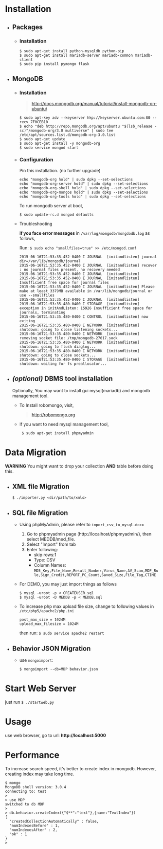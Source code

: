 # Installation

  - ## Packages
    - ### Installation

      ```
      $ sudo apt-get install python-mysqldb python-pip
      $ sudo apt-get install mariadb-server mariadb-common mariadb-client
      $ sudo pip install pymongo flask
      ```

  - ## MongoDB 
    - ### Installation

      > http://docs.mongodb.org/manual/tutorial/install-mongodb-on-ubuntu/
  
      ```
      $ sudo apt-key adv --keyserver hkp://keyserver.ubuntu.com:80 --recv 7F0CEB10
      $ echo "deb http://repo.mongodb.org/apt/ubuntu "$(lsb_release -sc)"/mongodb-org/3.0 multiverse" | sudo tee /etc/apt/sources.list.d/mongodb-org-3.0.list
      $ sudo apt-get update
      $ sudo apt-get install -y mongodb-org
      $ sudo service mongod start
      ```

    - ### Configuration
      Pin this installation. (no further upgrade)
        ```
        echo "mongodb-org hold" | sudo dpkg --set-selections
        echo "mongodb-org-server hold" | sudo dpkg --set-selections
        echo "mongodb-org-shell hold" | sudo dpkg --set-selections
        echo "mongodb-org-mongos hold" | sudo dpkg --set-selections
        echo "mongodb-org-tools hold" | sudo dpkg --set-selections
        ```

      To run mongodb server at boot,

        `$ sudo update-rc.d mongod defaults`

    - Troubleshooting

      **if you face error messages** in `/var/log/mongodb/mongdodb.log` as follows,

      Run: `$ sudo echo "smallfiles=true" >> /etc/mongod.conf`

      ```
      2015-06-16T21:53:35.452-0400 I JOURNAL  [initandlisten] journal dir=/var/lib/mongodb/journal
      2015-06-16T21:53:35.452-0400 I JOURNAL  [initandlisten] recover : no journal files present, no recovery needed
      2015-06-16T21:53:35.452-0400 I JOURNAL  [initandlisten]
      2015-06-16T21:53:35.452-0400 E JOURNAL  [initandlisten] Insufficient free space for journal files
      2015-06-16T21:53:35.452-0400 I JOURNAL  [initandlisten] Please make at least 3379MB available in /var/lib/mongodb/journal or use --smallfiles
      2015-06-16T21:53:35.452-0400 I JOURNAL  [initandlisten]
      2015-06-16T21:53:35.480-0400 I STORAGE  [initandlisten] exception in initAndListen: 15926 Insufficient free space for journals, terminating
      2015-06-16T21:53:35.480-0400 I CONTROL  [initandlisten] now exiting
      2015-06-16T21:53:35.480-0400 I NETWORK  [initandlisten] shutdown: going to close listening sockets...
      2015-06-16T21:53:35.480-0400 I NETWORK  [initandlisten] removing socket file: /tmp/mongodb-27017.sock
      2015-06-16T21:53:35.480-0400 I NETWORK  [initandlisten] shutdown: going to flush diaglog...
      2015-06-16T21:53:35.480-0400 I NETWORK  [initandlisten] shutdown: going to close sockets...
      2015-06-16T21:53:35.480-0400 I STORAGE  [initandlisten] shutdown: waiting for fs preallocator...
      ```

  - ## _(optional)_ DBMS tool installation
  
    Optionally, You may want to install gui mysql(mariadb) and mongodb management tool.

    - To Install robomongo, visit,
       > http://robomongo.org
    
    - If you want to need mysql management tool, 

       ` $ sudo apt-get install phpmyadmin`


# Data Migration
**WARNING** You might want to drop your collection **AND** table before doing this.
  * ## XML file Migration
    `$ ./importer.py <dir/path/to/xmls>`


  * ## SQL file Migration
    - Using phpMyAdmin, please refer to `import_csv_to_mysql.docx`
      1. Go to phpmyadmin page (http://localhost/phpmyadmin/), then select MEDDB/med_file.
      2. Select "Import" from tab
      3. Enter following:
         * skip rows:1
         * Type: CSV
         * Column Names: `MD5_Key,File_Name,Result_Number,Virus_Name,AV_Scan,MDP_Rule,Sign_Credit,REPORT_PC_Count,Saved_Size,File_Tag,CTIME`

    - For DEMO, you may just import things as follows
      ```
      $ mysql -uroot -p < CREATEUSER.sql
      $ mysql -uroot -D MEDDB -p < MEDDB.sql
      ```
    - To increase php max upload file size, change to following values in `/etc/php5/apache2/php.ini` 
      ```
      post_max_size = 1024M
      upload_max_filesize = 1024M
      ```
      then run: `$ sudo service apache2 restart`


 * ## Behavior JSON Migration
    - use `mongoimport`:
      ```
      $ mongoimport --db=MDP behavior.json
      ```


# Start Web Server
just run `$ ./startweb.py`


# Usage
use web browser, go to url: **http://localhost:5000**

# Performance
To increase search speed, it's better to create index in mongodb.
However, creating index may take long time.

```
$ mongo
MongoDB shell version: 3.0.4
connecting to: test
> 
> use MDP
switched to db MDP
>
> db.behavior.createIndex({"$**":"text"},{name:"TextIndex"})
{
  "createdCollectionAutomatically" : false,
  "numIndexesBefore" : 1,
  "numIndexesAfter" : 2,
  "ok" : 1
}
> 

```
